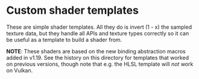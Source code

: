 # Custom shader templates
 
These are simple shader templates. All they do is invert (1 - x) the sampled texture data, but they handle all APIs and texture types correctly so it can be useful as a template to build a shader from.

__NOTE__: These shaders are based on the new binding abstraction macros added in v1.19. See the history on this directory for templates that worked on previous versions, though note that e.g. the HLSL template will *not* work on Vulkan.
